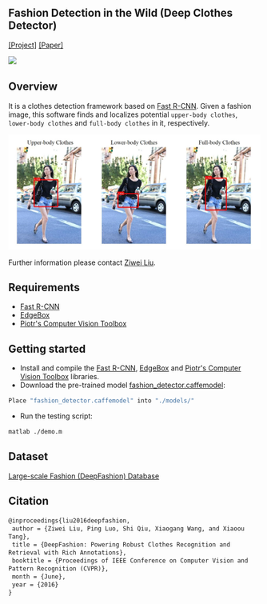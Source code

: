 ## Fashion Detection in the Wild (Deep Clothes Detector)
[[Project]](http://personal.ie.cuhk.edu.hk/~lz013/projects/DeepFashion.html) [[Paper]](http://www.cv-foundation.org/openaccess/content_cvpr_2016/papers/Liu_DeepFashion_Powering_Robust_CVPR_2016_paper.pdf)   

<img src='./misc/demo.gif' width=360>

## Overview
It is a clothes detection framework based on [Fast R-CNN](https://github.com/rbgirshick/fast-rcnn). Given a fashion image, this software finds and localizes potential `upper-body clothes`, `lower-body clothes` and `full-body clothes` in it, respectively. 

<img src='./misc/demo_teaser.jpg' width=800>

Further information please contact [Ziwei Liu](http://personal.ie.cuhk.edu.hk/~lz013/).

## Requirements
* [Fast R-CNN](https://github.com/rbgirshick/fast-rcnn)
* [EdgeBox](https://github.com/pdollar/edges)
* [Piotr's Computer Vision Toolbox](https://github.com/pdollar/toolbox)

## Getting started
* Install and compile the [Fast R-CNN](https://github.com/rbgirshick/fast-rcnn), [EdgeBox](https://github.com/pdollar/edges) and [Piotr's Computer Vision Toolbox](https://github.com/pdollar/toolbox) libraries.
* Download the pre-trained model [fashion_detector.caffemodel](https://drive.google.com/open?id=0B7EVK8r0v71pUlZjeGZuNWZLaFU):
``` bash
Place "fashion_detector.caffemodel" into "./models/" 
```
* Run the testing script:
``` bash
matlab ./demo.m
```

## Dataset
[Large-scale Fashion (DeepFashion) Database](http://mmlab.ie.cuhk.edu.hk/projects/DeepFashion.html)

## Citation
```
@inproceedings{liu2016deepfashion,
 author = {Ziwei Liu, Ping Luo, Shi Qiu, Xiaogang Wang, and Xiaoou Tang},
 title = {DeepFashion: Powering Robust Clothes Recognition and Retrieval with Rich Annotations},
 booktitle = {Proceedings of IEEE Conference on Computer Vision and Pattern Recognition (CVPR)},
 month = {June},
 year = {2016} 
}
```
